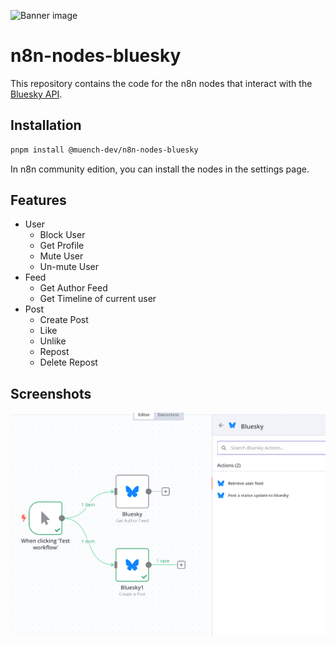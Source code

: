![Banner image](https://user-images.githubusercontent.com/10284570/173569848-c624317f-42b1-45a6-ab09-f0ea3c247648.png)

# n8n-nodes-bluesky

This repository contains the code for the n8n nodes that interact with the [Bluesky API](https://docs.bsky.app/docs/category/http-reference).

## Installation

```bash
pnpm install @muench-dev/n8n-nodes-bluesky
```

In n8n community edition, you can install the nodes in the settings page.

## Features

- User
	- Block User
	- Get Profile
	- Mute User
	- Un-mute User
- Feed
	- Get Author Feed
	- Get Timeline of current user
- Post
	- Create Post
  - Like
  - Unlike
  - Repost
  - Delete Repost

## Screenshots

![images](.github/images/screenshot_20241128_174932.png)
